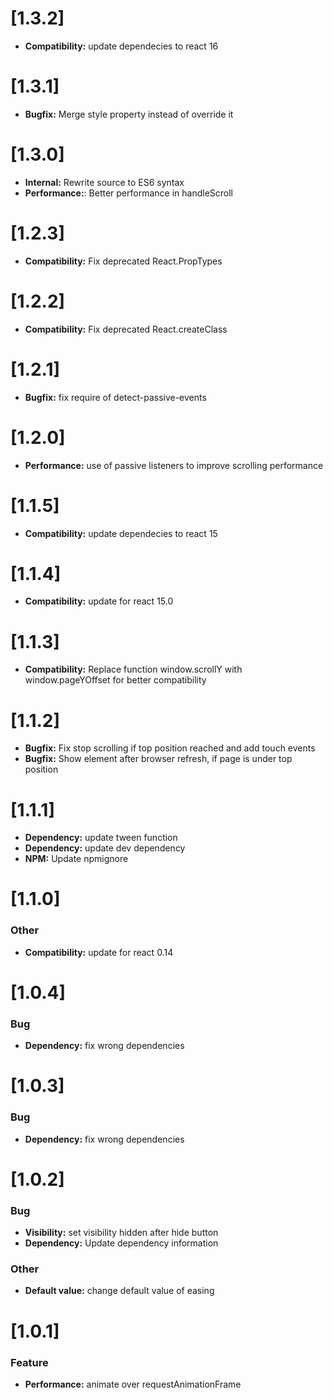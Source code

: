 # [1.3.2]

* **Compatibility:** update dependecies to react 16

# [1.3.1]

* **Bugfix:** Merge style property instead of override it

# [1.3.0]

* **Internal:** Rewrite source to ES6 syntax
* **Performance:**: Better performance in handleScroll

# [1.2.3]

* **Compatibility:** Fix deprecated React.PropTypes

# [1.2.2]

* **Compatibility:** Fix deprecated React.createClass

# [1.2.1]

* **Bugfix:** fix require of detect-passive-events

# [1.2.0]

* **Performance:** use of passive listeners to improve scrolling performance

# [1.1.5]

* **Compatibility:** update dependecies to react 15

# [1.1.4]

* **Compatibility:** update for react 15.0

# [1.1.3]

* **Compatibility:** Replace function window.scrollY with window.pageYOffset for better compatibility

# [1.1.2]

* **Bugfix:** Fix stop scrolling if top position reached and add touch events
* **Bugfix:** Show element after browser refresh, if page is under top position

# [1.1.1]

* **Dependency:** update tween function
* **Dependency:** update dev dependency
* **NPM:** Update npmignore

# [1.1.0]

### Other

* **Compatibility:** update for react 0.14

# [1.0.4]

### Bug

* **Dependency:** fix wrong dependencies

# [1.0.3]

### Bug

* **Dependency:** fix wrong dependencies

# [1.0.2]

### Bug

* **Visibility:** set visibility hidden after hide button
* **Dependency:** Update dependency information

### Other

* **Default value:** change default value of easing


# [1.0.1]

### Feature

* **Performance:** animate over requestAnimationFrame
